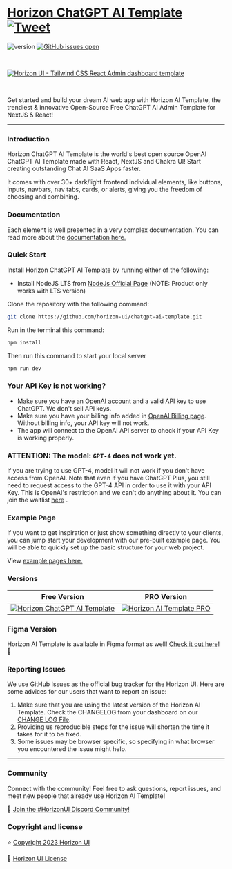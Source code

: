 # [Horizon ChatGPT AI Template](https://horizon-ui.com/chatgpt-ai-template) [![Tweet](https://img.shields.io/twitter/url/http/shields.io.svg?style=social&logo=twitter)](https://twitter.com/intent/tweet?text=Check%20Horizon%20ChatGPT%20AI%20Template,%20the%20trendiest%20open%20source%20ChatGPT%20AI%20admin%20template%20for%20%23nextjs%20and%20%23react!%0A%0Ahttps%3A//horizon-ui.com/chatgpt-ai-template/%20%20)

![version](https://img.shields.io/badge/version-1.0.0-brightgreen.svg)
[![GitHub issues open](https://img.shields.io/github/issues/horizon-ui/chatgpt-ai-template.svg?maxAge=2592000)](https://github.com/horizon-ui/chatgpt-ai-template/issues?q=is%3Aopen+is%3Aissue)

<p>&nbsp;</p>

[<img alt="Horizon UI - Tailwind CSS React Admin dashboard template" src="https://i.ibb.co/Qmym1qt/horizon-ai-template-presentation-image-open-source.png" />](https://horizon-ui.com/ai-template)

<p>&nbsp;</p>

Get started and build your dream AI web app with Horizon AI Template, the trendiest & innovative Open-Source Free ChatGPT AI Admin Template for NextJS & React!

---

### Introduction

Horizon ChatGPT AI Template is the world's best open source OpenAI ChatGPT AI Template made with React, NextJS and Chakra UI! Start creating outstanding Chat AI SaaS Apps faster.

It comes with over 30+ dark/light frontend individual elements, like buttons, inputs, navbars, nav tabs, cards, or alerts, giving you the freedom of choosing and combining.

### Documentation

Each element is well presented in a very complex documentation. You can read more about the <a href="https://horizon-ui.com/docs-ai-template/docs/introduction?ref=readme-horizon-ai-template-free" target="_blank">documentation here.</a>

### Quick Start

Install Horizon ChatGPT AI Template by running either of the following:

- Install NodeJS LTS from [NodeJs Official Page](https://nodejs.org/en/?ref=horizon-documentation) (NOTE: Product only works with LTS version)

Clone the repository with the following command:

```bash
git clone https://github.com/horizon-ui/chatgpt-ai-template.git
```

Run in the terminal this command:

```bash
npm install
```

Then run this command to start your local server

```bash
npm run dev
```

### Your API Key is not working?

- Make sure you have an [OpenAI account](https://platform.openai.com/account) and a valid API key to use ChatGPT. We don't sell API keys.
- Make sure you have your billing info added in [OpenAI Billing page](https://platform.openai.com/account/billing/overview). Without billing info, your API key will not work.
- The app will connect to the OpenAI API server to check if your API Key is working properly. 

### ATTENTION: The model: `GPT-4` does not work yet. 
If you are trying to use GPT-4, model it will not work if you don't have access from OpenAI.
Note that even if you have ChatGPT Plus, you still need to request access to the GPT-4 API in order to use it with your API Key.
This is OpenAI's restriction and we can't do anything about it. You can join the waitlist [here](https://openai.com/waitlist/gpt-4-api) .


### Example Page

If you want to get inspiration or just show something directly to your clients, you can jump start your development with our pre-built example page. You will be able to quickly set up the basic structure for your web project.

View <a href="https://horizon-ui.com/chatgpt-ai-template/?ref=readme-horizon-ai-template-free" target="_blank">example pages here.</a>

### Versions

| Free Version                                                                                                                                                                                   | PRO Version                                                                                                                                                                            |
| ---------------------------------------------------------------------------------------------------------------------------------------------------------------------------------------------- | -------------------------------------------------------------------------------------------------------------------------------------------------------------------------------------- |
| [![Horizon ChatGPT AI Template](https://i.ibb.co/Qmym1qt/horizon-ai-template-presentation-image-open-source.png)](https://github.com/horizon-ui/chatgpt-ai-template) | [![Horizon AI Template PRO](https://i.ibb.co/ChL2fvf/horizon-ai-template-presentation-image.png)](https://www.horizon-ui.com/ai-template?ref=readme-horizon-ai-template-free) |

### Figma Version

Horizon AI Template is available in Figma format as well! [Check it out here](https://www.figma.com/community/file/1252682781196675122)! 🎨

### Reporting Issues

We use GitHub Issues as the official bug tracker for the Horizon UI. Here are
some advices for our users that want to report an issue:

1. Make sure that you are using the latest version of the Horizon AI Template.
   Check the CHANGELOG from your dashboard on our
   [CHANGE LOG File](https://github.com/horizon-ui/chatgpt-ai-template/blob/main/CHANGELOG.md?ref=readme-horizon-ai-template-free).
2. Providing us reproducible steps for the issue will shorten the time it takes
   for it to be fixed.
3. Some issues may be browser specific, so specifying in what browser you
   encountered the issue might help.

---

### Community

Connect with the community! Feel free to ask questions, report issues, and meet new people that already use Horizon AI Template!

💬 [Join the #HorizonUI Discord Community!](https://discord.gg/f6tEKFBd4m)

### Copyright and license

⭐️ [Copyright 2023 Horizon UI ](https://www.horizon-ui.com/?ref=readme-horizon-ai-template-free)

📄 [Horizon UI License](https://horizon-ui.notion.site/End-User-License-Agreement-8fb09441ea8c4c08b60c37996195a6d5)
